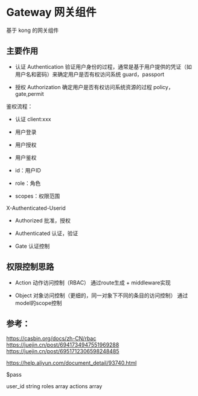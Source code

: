 # Gateway 网关组件

基于 kong 的网关组件

## 主要作用

- 认证 Authentication
  验证用户身份的过程，通常是基于用户提供的凭证（如用户名和密码）来确定用户是否有权访问系统
  guard，passport

- 授权 Authorization
  确定用户是否有权访问系统资源的过程
  policy，gate,permit

鉴权流程：

- 认证 client:xxx


* 用户登录
* 用户授权
* 用户鉴权

* id：用户ID
* role：角色
* scopes：权限范围

X-Authenticated-Userid

* Authorized 批准，授权
* Authenticated 认证，验证

* Gate 认证控制

## 权限控制思路

* Action 动作访问控制（RBAC）
  通过route生成 + middleware实现

* Object 对象访问控制（更细的，同一对象下不同的条目的访问控制）
  通过model的scope控制

## 参考：

https://casbin.org/docs/zh-CN/rbac
https://juejin.cn/post/6941734947551969288
https://juejin.cn/post/6951712306598248485

https://help.aliyun.com/document_detail/93740.html

$pass

user_id string
roles array
actions array
